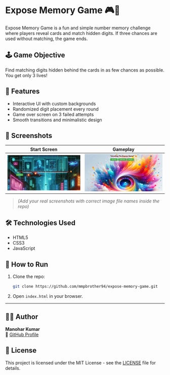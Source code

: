 # Expose Memory Game 🎮🧠

Expose Memory Game is a fun and simple number memory challenge where players reveal cards and match hidden digits. If three chances are used without matching, the game ends.

## 🕹️ Game Objective

Find matching digits hidden behind the cards in as few chances as possible. You get only 3 lives!

## 🎨 Features

- Interactive UI with custom backgrounds
- Randomized digit placement every round
- Game over screen on 3 failed attempts
- Smooth transitions and minimalistic design

## 📸 Screenshots

| Start Screen | Gameplay |
|--------------|----------|
| ![Start](start.png) | ![Gameplay](gameplay.png) |

> *(Add your real screenshots with correct image file names inside the repo)*

## 🛠️ Technologies Used

- HTML5  
- CSS3  
- JavaScript

## 📂 How to Run

1. Clone the repo:
   ```bash
   git clone https://github.com/mmpbrother94/expose-memory-game.git
   ```
2. Open `index.html` in your browser.

---

## 👨‍💻 Author

**Manohar Kumar**  
🔗 [GitHub Profile](https://github.com/mmpbrother94)

## 📄 License

This project is licensed under the MIT License - see the [LICENSE](LICENSE) file for details.
